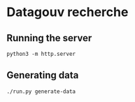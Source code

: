 # Datagouv recherche

## Running the server

    python3 -m http.server


## Generating data

    ./run.py generate-data
